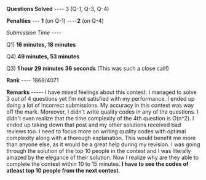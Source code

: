 **Questions Solved** ---- 3 (Q-1, Q-3, Q-4)

**Penalties** --- **1** (on Q-1)
                ----**2** (on Q-4)

*Submission Time* ----

Q1) **16 minutes, 18 minutes**

Q4) **49 minutes, 53 minutes**

Q3) **1 hour 29 minutes 36 seconds** (This was such a close call!)


**Rank** ---- 1868/4071


**Remarks** ----- I have mixed feelings about this contest. I managed to solve 3 out of 4 questions yet I'm not satisfied with my performance.
I ended up doing a lot of incorrect submissions. My accuracy in this contest was way off the mark. Moreover, I didn't write quality codes in 
any of the questions. I didn't even realize that the time complexity of the 4th question is O(n^2). I ended up taking down that post and my other 
solutions received bad reviews too. I need to focus more on writing quality codes with optimal complexity along with a thorough explanation. This
would benefit me more than anyone else, as it would be a great help during my revision. I was going through the solution of the top 10 people 
in the contest and I was literally amazed by the elegance of their solution. Now I realize why are they able to complete the contest within 10
to 15 minutes. **I have to see the codes of atleast top 10 people from the next contest**.
